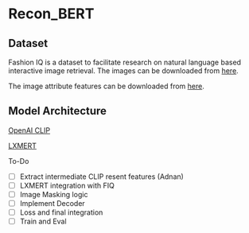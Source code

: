 # Recon_BERT

## Dataset 
Fashion IQ is a dataset to facilitate research on natural language based interactive image retrieval.
The images can be downloaded from [here](https://github.com/hongwang600/fashion-iq-metadata). 

The image attribute features can be downloaded from [here](https://ibm.box.com/s/imyukakmnrkk2zuitju2m8akln3ayoct).


## Model Architecture 
[OpenAI CLIP](https://github.com/openai/CLIP/blob/d50d76daa670286dd6cacf3bcd80b5e4823fc8e1/clip/model.py)

[LXMERT](https://github.com/airsplay/lxmert/blob/0db1182b9030da3ce41f17717cc628e1cd0a95d5/src/lxrt/modeling.py)


To-Do

- [ ] Extract intermediate CLIP resent features (Adnan)
- [ ] LXMERT integration with FIQ 
- [ ] Image Masking logic 
- [ ] Implement Decoder
- [ ] Loss and final integration
- [ ] Train and Eval

